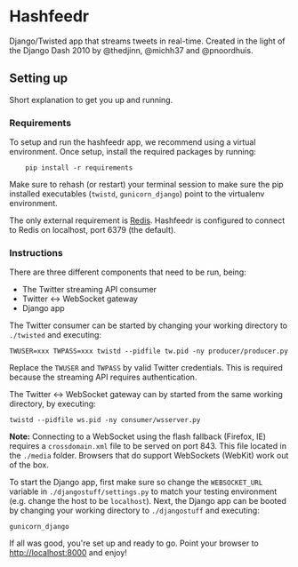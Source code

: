 # Hashfeedr

Django/Twisted app that streams tweets in real-time. Created in the light of
the Django Dash 2010 by @thedjinn, @michh37 and @pnoordhuis.

## Setting up

Short explanation to get you up and running.

### Requirements

To setup and run the hashfeedr app, we recommend using a virtual environment.
Once setup, install the required packages by running:

		pip install -r requirements

Make sure to rehash (or restart) your terminal session to make sure the pip
installed executables (`twistd`, `gunicorn_django`) point to the virtualenv
environment.

The only external requirement is [Redis](http://redis.io). Hashfeedr is
configured to connect to Redis on localhost, port 6379 (the default).

### Instructions

There are three different components that need to be run, being:

* The Twitter streaming API consumer
* Twitter <-> WebSocket gateway
* Django app

The Twitter consumer can be started by changing your working directory to
`./twisted` and executing:

    TWUSER=xxx TWPASS=xxx twistd --pidfile tw.pid -ny producer/producer.py

Replace the `TWUSER` and `TWPASS` by valid Twitter credentials. This is
required because the streaming API requires authentication.

The Twitter <-> WebSocket gateway can by started from the same working
directory, by executing:

    twistd --pidfile ws.pid -ny consumer/wsserver.py
    
**Note:** Connecting to a WebSocket using the flash fallback (Firefox, IE)
requires a `crossdomain.xml` file to be served on port 843. This file located
in the `./media` folder. Browsers that do support WebSockets (WebKit) work
out of the box.

To start the Django app, first make sure so change the `WEBSOCKET_URL` variable
in `./djangostuff/settings.py` to match your testing environment (e.g. change
the host to be `localhost`). Next, the Django app can be booted by changing
your working directory to `./djangostuff` and executing:

    gunicorn_django

If all was good, you're set up and ready to go. Point your browser to
[http://localhost:8000](http://localhost:8000) and enjoy!
